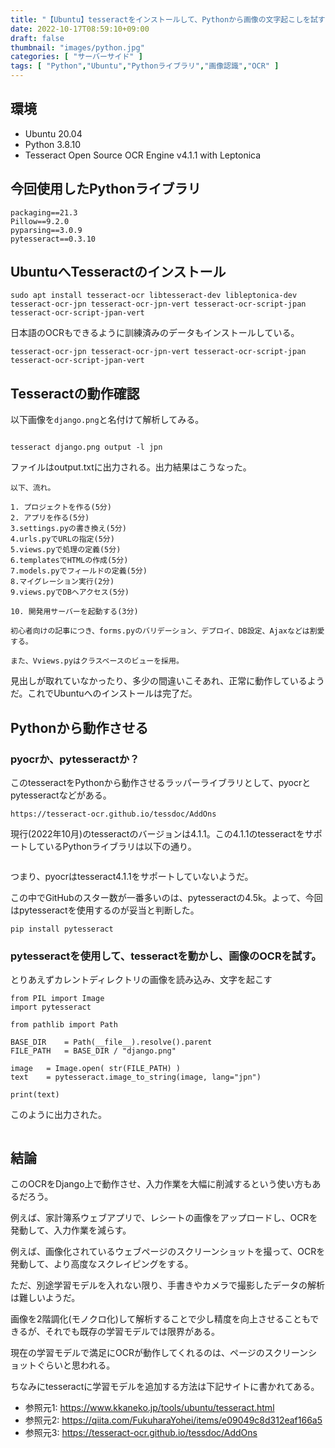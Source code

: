 ```yaml
---
title: "【Ubuntu】tesseractをインストールして、Pythonから画像の文字起こしを試す【pytesseract】"
date: 2022-10-17T08:59:10+09:00
draft: false
thumbnail: "images/python.jpg"
categories: [ "サーバーサイド" ]
tags: [ "Python","Ubuntu","Pythonライブラリ","画像認識","OCR" ]
---
```


## 環境

- Ubuntu 20.04
- Python 3.8.10
- Tesseract Open Source OCR Engine v4.1.1 with Leptonica

## 今回使用したPythonライブラリ

    packaging==21.3
    Pillow==9.2.0
    pyparsing==3.0.9
    pytesseract==0.3.10


## UbuntuへTesseractのインストール

    sudo apt install tesseract-ocr libtesseract-dev libleptonica-dev tesseract-ocr-jpn tesseract-ocr-jpn-vert tesseract-ocr-script-jpan tesseract-ocr-script-jpan-vert

日本語のOCRもできるように訓練済みのデータもインストールしている。

    tesseract-ocr-jpn tesseract-ocr-jpn-vert tesseract-ocr-script-jpan tesseract-ocr-script-jpan-vert


## Tesseractの動作確認

以下画像を`django.png`と名付けて解析してみる。

<div class="img-center"><img src="/images/Screenshot from 2022-10-17 09-15-43.png" alt=""></div>

    tesseract django.png output -l jpn

ファイルはoutput.txtに出力される。出力結果はこうなった。

```
以下、流れ。

1. プロジェクトを作る(5分)
2. アプリを作る(5分)
3.settings.pyの書き換え(5分)
4.urls.pyでURLの指定(5分)
5.views.pyで処理の定義(5分)
6.templatesでHTMLの作成(5分)
7.models.pyでフィールドの定義(5分)
8.マイグレーション実行(2分)
9.views.pyでDBヘアクセス(5分)

10. 開発用サーバーを起動する(3分)

初心者向けの記事につき、forms.pyのバリデーション、デプロイ、DB設定、Ajaxなどは割愛する。

また、Vviews.pyはクラスベースのビューを採用。
```

見出しが取れていなかったり、多少の間違いこそあれ、正常に動作しているようだ。これでUbuntuへのインストールは完了だ。


## Pythonから動作させる

### pyocrか、pytesseractか？

このtesseractをPythonから動作させるラッパーライブラリとして、pyocrとpytesseractなどがある。

    https://tesseract-ocr.github.io/tessdoc/AddOns

現行(2022年10月)のtesseractのバージョンは4.1.1。この4.1.1のtesseractをサポートしているPythonライブラリは以下の通り。

<div class="img-center"><img src="/images/Screenshot from 2022-10-17 10-38-59.png" alt=""></div>

つまり、pyocrはtesseract4.1.1をサポートしていないようだ。

この中でGitHubのスター数が一番多いのは、pytesseractの4.5k。よって、今回はpytesseractを使用するのが妥当と判断した。
    
    pip install pytesseract

### pytesseractを使用して、tesseractを動かし、画像のOCRを試す。

とりあえずカレントディレクトリの画像を読み込み、文字を起こす

```
from PIL import Image
import pytesseract

from pathlib import Path

BASE_DIR    = Path(__file__).resolve().parent
FILE_PATH   = BASE_DIR / "django.png"

image   = Image.open( str(FILE_PATH) )
text    = pytesseract.image_to_string(image, lang="jpn")

print(text)
```

このように出力された。

<div class="img-center"><img src="/images/Screenshot from 2022-10-17 10-58-28.png" alt=""></div>


## 結論

このOCRをDjango上で動作させ、入力作業を大幅に削減するという使い方もあるだろう。

例えば、家計簿系ウェブアプリで、レシートの画像をアップロードし、OCRを発動して、入力作業を減らす。

例えば、画像化されているウェブページのスクリーンショットを撮って、OCRを発動して、より高度なスクレイピングをする。


ただ、別途学習モデルを入れない限り、手書きやカメラで撮影したデータの解析は難しいようだ。

画像を2階調化(モノクロ化)して解析することで少し精度を向上させることもできるが、それでも既存の学習モデルでは限界がある。

現在の学習モデルで満足にOCRが動作してくれるのは、ページのスクリーンショットぐらいと思われる。

ちなみにtesseractに学習モデルを追加する方法は下記サイトに書かれてある。



- 参照元1: https://www.kkaneko.jp/tools/ubuntu/tesseract.html
- 参照元2: https://qiita.com/FukuharaYohei/items/e09049c8d312eaf166a5
- 参照元3: https://tesseract-ocr.github.io/tessdoc/AddOns

